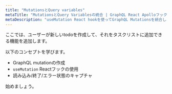 ```yaml
---
title: "MutationsとQuery variables"
metaTitle: "MutationsとQuery Variablesの統合 | GraphQL React Apolloフックチュートリアル"
metaDescription: "useMutation React hookを使ってGraphQL Mutationsを統合し、新しいパーソナルtodoを作成します。これで、読み込みとエラーステートの処理が可能になります"
---
```


ここでは、ユーザーが新しいtodoを作成して、それをタスクリストに追加できる機能を追加します。

以下のコンセプトを学びます。

- GraphQL mutationの作成
- `useMutation` Reactフックの使用
- 読み込み/終了/エラー状態のキャプチャ

始めましょう。
